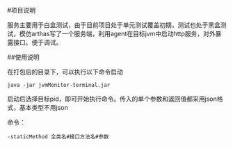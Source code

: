 #项目说明

服务主要用于白盒测试，由于目前项目处于单元测试覆盖初期，测试也处于黑盒测试，模仿arthas写了一个服务端，利用agent在目标jvm中启动http服务，对外暴露接口。便于调试。

##使用说明

在打包后的目录下，可以执行以下命令启动

``java -jar jvmMonitor-terminal.jar``

启动后选择目标pid，即可开始执行命令。传入的单个参数和返回值都采用json格式，基本类型不用json

命令：

``
-staticMethod 全类名#接口方法名#参数
``
